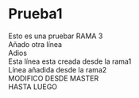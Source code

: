 # Prueba1
Esto es una pruebar RAMA 3<br>
Añado otra línea
<br/>
Adios
<br/>
Esta línea esta creada desde la rama1
<br/>
Línea añadida desde la rama2
<br/>
MODIFICO DESDE MASTER
<br/>
HASTA LUEGO
